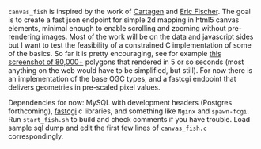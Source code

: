 `canvas_fish` is inspired by the work of [Cartagen](http://cartagen.org) and [Eric Fischer](http://www.flickr.com/photos/walkingsf/). The goal is to create a fast json endpoint for simple 2d mapping in html5 canvas elements, minimal enough to enable scrolling and zooming without pre-rendering images. Most of the work will be on the data and javascript sides but I want to test the feasibility of a constrained C implementation of some of the basics. So far it is pretty encouraging, see for example [this screenshot of 80,000+](http://www.flickr.com/photos/79112603@N00/5911967242/) polygons that rendered in 5 or so seconds (most anything on the web would have to be simplified, but still). For now there is an implementation of the base OGC types, and a fastcgi endpoint that delivers geometries in pre-scaled pixel values.

Dependencies for now: MySQL with development headers (Postgres forthcoming), [fastcgi](http://www.fastcgi.com/) c libraries, and something like `Nginx` and `spawn-fcgi`. Run `start_fish.sh` to build and check comments if you have trouble. Load sample sql dump and edit the first few lines of `canvas_fish.c` correspondingly.
